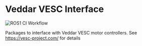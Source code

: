 # Veddar VESC Interface

![ROS1 CI Workflow](https://github.com/f1tenth/vesc/workflows/ROS1%20CI%20Workflow/badge.svg)

Packages to interface with Veddar VESC motor controllers. See https://vesc-project.com/ for details
